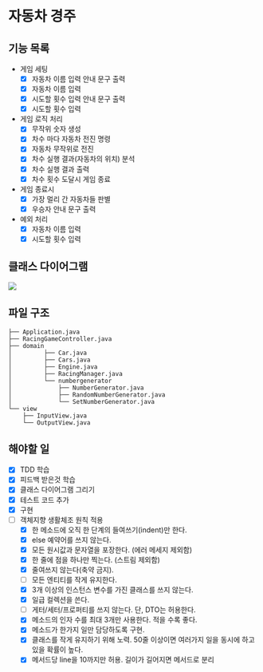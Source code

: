 # 자동차 경주

## 기능 목록

- 게임 세팅
  - [x] 자동차 이름 입력 안내 문구 출력
  - [x] 자동차 이름 입력
  - [x] 시도할 횟수 입력 안내 문구 출력
  - [x] 시도할 횟수 입력

- 게임 로직 처리
  - [x] 무작위 숫자 생성
  - [x] 차수 마다 자동차 전진 명령
  - [x] 자동차 무작위로 전진
  - [x] 차수 실행 결과(자동차의 위치) 분석
  - [x] 차수 실행 결과 출력
  - [x] 차수 횟수 도달시 게임 종료

- 게임 종료시
  - [x] 가장 멀리 간 자동차들 판별
  - [x] 우승자 안내 문구 출력

- 예외 처리
  - [x] 자동차 이름 입력
  - [x] 시도할 횟수 입력

## 클래스 다이어그램
<img src="https://drive.google.com/uc?export=download&id=1dyQl5DYD31gapDS3C51iSa2HAisS4Wtc"/>

## 파일 구조

```
├── Application.java
├── RacingGameController.java
├── domain
│         ├── Car.java
│         ├── Cars.java
│         ├── Engine.java
│         ├── RacingManager.java
│         └── numbergenerator
│             ├── NumberGenerator.java
│             ├── RandomNumberGenerator.java
│             └── SetNumberGenerator.java
└── view
    ├── InputView.java
    └── OutputView.java
```

## 해야할 일

- [x] TDD 학습
- [x] 피드백 받은것 학습
- [x] 클래스 다이어그램 그리기
- [x] 테스트 코드 추가
- [x] 구현
- [ ] 객체지향 생활체조 원칙 적용
  - [x] 한 메소드에 오직 한 단계의 들여쓰기(indent)만 한다.
  - [x] else 예약어를 쓰지 않는다.
  - [x] 모든 원시값과 문자열을 포장한다. (에러 메세지 제외함)
  - [x] 한 줄에 점을 하나만 찍는다. (스트림 제외함)
  - [x] 줄여쓰지 않는다(축약 금지).
  - [ ] 모든 엔티티를 작게 유지한다.
  - [x] 3개 이상의 인스턴스 변수를 가진 클래스를 쓰지 않는다.
  - [x] 일급 컬렉션을 쓴다.
  - [ ] 게터/세터/프로퍼티를 쓰지 않는다. 단, DTO는 허용한다.
  - [x] 메소드의 인자 수를 최대 3개만 사용한다. 적을 수록 좋다.
  - [x] 메소드가 한가지 일만 담당하도록 구현.
  - [x] 클래스를 작게 유지하기 위해 노력. 50줄 이상이면 여러가지 일을 동시에 하고 있을 확률이 높다.
  - [x] 메서드당 line을 10까지만 허용. 길이가 길어지면 메서드로 분리
